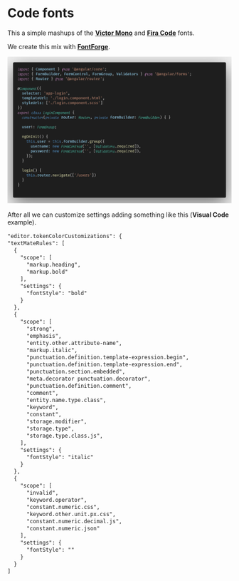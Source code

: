 # Code fonts

This a simple mashups of the **[Victor Mono](https://github.com/rubjo/victor-mono)** and **[Fira Code](https://github.com/tonsky/FiraCode)** fonts.

We create this mix with **[FontForge](https://fontforge.org/en-US/downloads/)**.

![Example](img/code.png)

After all we can customize settings adding something like this (**Visual Code** example).


    "editor.tokenColorCustomizations": {
    "textMateRules": [
      {
        "scope": [
          "markup.heading",
          "markup.bold"
        ],
        "settings": {
          "fontStyle": "bold"
        }
      },
      {
        "scope": [
          "strong",
          "emphasis",
          "entity.other.attribute-name",
          "markup.italic",
          "punctuation.definition.template-expression.begin",
          "punctuation.definition.template-expression.end",
          "punctuation.section.embedded",
          "meta.decorator punctuation.decorator",
          "punctuation.definition.comment",
          "comment",
          "entity.name.type.class",
          "keyword",
          "constant",
          "storage.modifier",
          "storage.type",
          "storage.type.class.js",
        ],
        "settings": {
          "fontStyle": "italic"
        }
      },
      {
        "scope": [
          "invalid",
          "keyword.operator",
          "constant.numeric.css",
          "keyword.other.unit.px.css",
          "constant.numeric.decimal.js",
          "constant.numeric.json"
        ],
        "settings": {
          "fontStyle": ""
        }
      }
    ]
